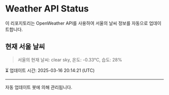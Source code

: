 
# Weather API Status

이 리포지토리는 OpenWeather API를 사용하여 서울의 날씨 정보를 자동으로 업데이트합니다.

## 현재 서울 날씨
> 서울의 현재 날씨: clear sky, 온도: -0.33°C, 습도: 28%

⏳ 업데이트 시간: 2025-03-16 20:14:21 (UTC)

---
자동 업데이트 봇에 의해 관리됩니다.
